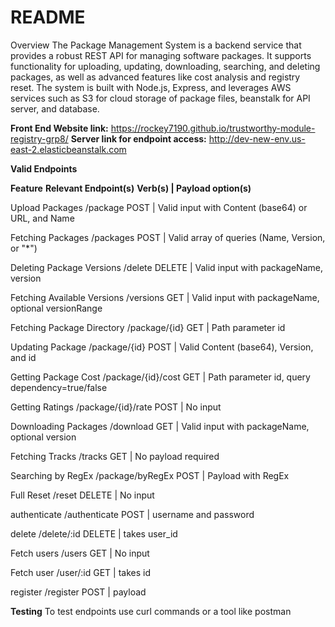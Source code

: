 # README

Overview
The Package Management System is a backend service that provides a robust REST API for managing software packages. It supports functionality for uploading, updating, downloading, searching, and deleting packages, as well as advanced features like cost analysis and registry reset. The system is built with Node.js, Express, and leverages AWS services such as S3 for cloud storage of package files, beanstalk for API server, and database.

**Front End Website link:**
https://rockey7190.github.io/trustworthy-module-registry-grp8/
**Server link for endpoint access:**
http://dev-new-env.us-east-2.elasticbeanstalk.com

**Valid Endpoints**

**Feature**                                **Relevant Endpoint(s)**                           **Verb(s) | Payload option(s)** 

Upload Packages                             /package                                           POST | Valid input with Content (base64) or URL, and Name 

Fetching Packages                           /packages                                          POST | Valid array of queries (Name, Version, or "*") 

Deleting Package Versions                   /delete                                            DELETE | Valid input with packageName, version 

Fetching Available Versions                 /versions                                          GET | Valid input with packageName, optional versionRange 

Fetching Package Directory                  /package/{id}                                      GET | Path parameter id 

Updating Package                            /package/{id}                                      POST | Valid Content (base64), Version, and id 

Getting Package Cost                        /package/{id}/cost                                 GET | Path parameter id, query dependency=true/false 

Getting Ratings                             /package/{id}/rate                                 POST | No input 

Downloading Packages                        /download                                          GET | Valid input with packageName, optional version 

Fetching Tracks                             /tracks                                            GET | No payload required 

Searching by RegEx                          /package/byRegEx                                   POST | Payload with RegEx 

Full Reset                                  /reset                                             DELETE | No input 

authenticate                                /authenticate                                      POST | username and password 

delete                                      /delete/:id                                        DELETE | takes user_id 

Fetch users                                 /users                                             GET | No input 

Fetch user                                  /user/:id                                          GET | takes id 

register                                    /register                                          POST | payload 


**Testing**
To test endpoints use curl commands or a tool like postman
